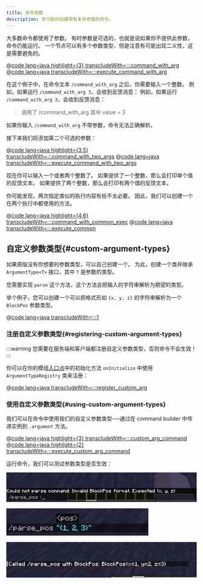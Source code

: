 ```yaml
---
title: 命令参数
description: 学习如何创建带有复杂参数的命令。
---
```


大多数命令都使用了参数。 有时参数是可选的，也就是说如果你不提供此参数，命令仍能运行。 一个节点可以有多个参数类型，但是注意有可能出现二义性，这是需要避免的。

@[code lang=java highlight={3} transcludeWith=:::command_with_arg](@/reference/latest/src/main/java/com/example/docs/command/FabricDocsReferenceCommands.java)
@[code lang=java transcludeWith=:::execute_command_with_arg](@/reference/latest/src/main/java/com/example/docs/command/FabricDocsReferenceCommands.java)

在这个例子中，在命令文本 `/command_with_arg` 之后，你需要输入一个整数。 例如，如果运行 `/command_with_arg 3`，会收到反馈消息： 例如，如果运行 `/command_with_arg 3`，会收到反馈消息：

> 调用了 /command_with_arg 其中 value = 3

如果你输入 `/command_with_arg` 不带参数，命令无法正确解析。

接下来我们将添加第二个可选的参数：

@[code lang=java highlight={3,5} transcludeWith=:::command_with_two_args](@/reference/latest/src/main/java/com/example/docs/command/FabricDocsReferenceCommands.java)
@[code lang=java transcludeWith=:::execute_command_with_two_args](@/reference/latest/src/main/java/com/example/docs/command/FabricDocsReferenceCommands.java)

现在你可以输入一个或者两个整数了。 如果提供了一个整数，那么会打印单个值的反馈文本。 如果提供了两个整数，那么会打印有两个值的反馈文本。

你可能发现，两次指定类似的执行内容有些不太必要。 因此，我们可以创建一个在两个执行中都使用的方法。

@[code lang=java highlight={4,6} transcludeWith=:::command_with_common_exec](@/reference/latest/src/main/java/com/example/docs/command/FabricDocsReferenceCommands.java)
@[code lang=java transcludeWith=:::execute_common](@/reference/latest/src/main/java/com/example/docs/command/FabricDocsReferenceCommands.java)

## 自定义参数类型{#custom-argument-types}

如果原版没有你想要的参数类型，可以自己创建一个。 为此，创建一个类并继承 `ArgumentType<T>` 接口，其中 `T` 是参数的类型。

您需要实现 `parse` 这个方法，这个方法会把输入的字符串解析为期望的类型。

举个例子，您可以创建一个可以把格式形如 `{x, y, z}` 的字符串解析为一个 `BlockPos` 参数类型。

@[code lang=java transcludeWith=:::1](@/reference/latest/src/main/java/com/example/docs/command/BlockPosArgumentType.java)

### 注册自定义参数类型{#registering-custom-argument-types}

:::warning
您需要在服务端和客户端都注册自定义参数类型，否则命令不会生效！
:::

你可以在你的模组[入口点](./getting-started/project-structure#entrypoints)中的初始化方法 `onInitialize` 中使用 `ArgumentTypeRegistry` 类来注册：

@[code lang=java transcludeWith=:::register_custom_arg](@/reference/latest/src/main/java/com/example/docs/command/FabricDocsReferenceCommands.java)

### 使用自定义参数类型{#using-custom-argument-types}

我们可以在命令中使用我们的自定义参数类型──通过在 command builder 中传递实例到 `.argument` 方法。

@[code lang=java highlight={3} transcludeWith=:::custom_arg_command](@/reference/latest/src/main/java/com/example/docs/command/FabricDocsReferenceCommands.java)
@[code lang=java highlight={2} transcludeWith=:::execute_custom_arg_command](@/reference/latest/src/main/java/com/example/docs/command/FabricDocsReferenceCommands.java)

运行命令，我们可以测试参数类型是否生效：

![无效参数](/assets/develop/commands/custom-arguments_fail.png)

![有效参数](/assets/develop/commands/custom-arguments_valid.png)

![命令结果](/assets/develop/commands/custom-arguments_result.png)
